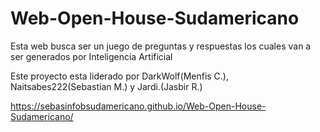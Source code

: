 # Web-Open-House-Sudamericano

Esta web busca ser un juego de preguntas y respuestas los cuales van a ser generados por Inteligencia Artificial

Este proyecto esta liderado por DarkWolf(Menfis C.), Naitsabes222(Sebastian M.) y Jardi.(Jasbir R.)

https://sebasinfobsudamericano.github.io/Web-Open-House-Sudamericano/
